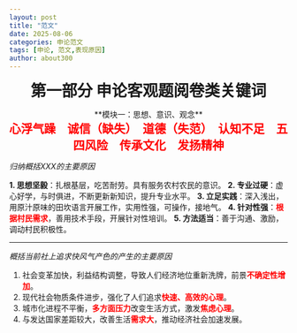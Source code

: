 ```yaml
---
layout: post
title: "范文"
date: 2025-08-06
categories: 申论范文
tags: [申论, 范文,表现原因]
author: about300
---
```


<div align="center">

<span style="font-size:2em; font-weight:bold;">第一部分 申论客观题阅卷类关键词</span>

</div>
<center>**模块一：思想、意识、观念**</center>
<div align="center">

<span style="font-size:1.5em; color:red; font-weight:bold;">
心浮气躁　诚信（缺失）　道德（失范）　认知不足　五四风险　传承文化　发扬精神
</span>

</div>

*归纳概括XXX的主要原因*

**1. 思想坚毅**：扎根基层，吃苦耐劳。具有服务农村农民的意识。
**2. 专业过硬**：虚心好学，与时俱进，不断更新新知识，提升专业水平。
**3. 立足实践**：深入浅出，用原汁原味的田坎语言开展工作，实用性强，可操作，接地气。
**4. 针对性强**：<span style="color:red; font-weight:bold;">根据村民需求</span>，善用技术手段，开展针对性培训。
**5. 方法适当**：善于沟通、激励，调动村民积极性。

---

*概括当前社上追求快风气产色的产生的主要原因*

1. 社会变革加快，利益结构调整，导致人们经济地位重新洗牌，前景<span style="color:red; font-weight:bold;">不确定性增加</span>。
2. 现代社会物质条件进步，强化了人们追求<span style="color:red; font-weight:bold;">快速、高效的心理</span>。
3. 城市化进程不平衡，<span style="color:red; font-weight:bold;">多方面压力</span>改变生活方式，激发<span style="color:red; font-weight:bold;">焦虑心理</span>。
4. 与发达国家差距较大，改善生活<span style="color:red; font-weight:bold;">需求大</span>，推动经济社会加速发展。  




